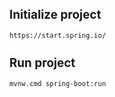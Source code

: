 ## Initialize project
```
https://start.spring.io/
```

## Run project
```
mvnw.cmd spring-boot:run
```